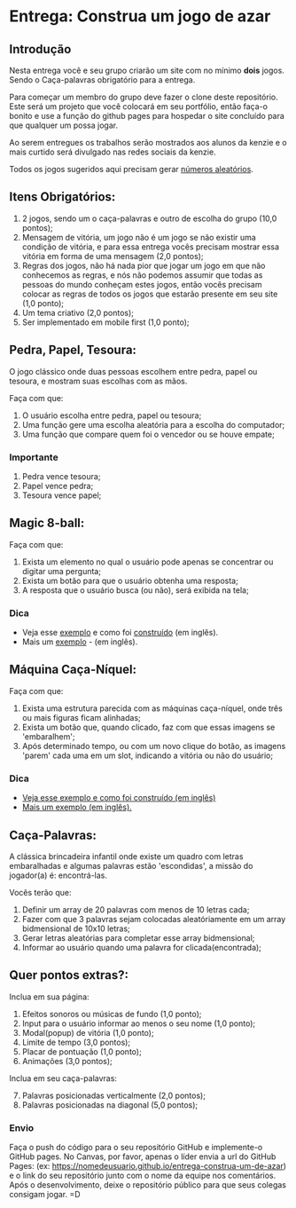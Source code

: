 # Entrega: Construa um jogo de azar

## Introdução

Nesta entrega você e seu grupo criarão um site com no mínimo **dois** jogos. Sendo o Caça-palavras obrigatório para a entrega.

Para começar um membro do grupo deve fazer o clone deste repositório. Este será um projeto que você colocará em seu portfólio, então faça-o bonito e use a função do github pages para hospedar o site concluído para que qualquer um possa jogar.

Ao serem entregues os trabalhos serão mostrados aos alunos da kenzie e o mais curtido será divulgado nas redes sociais da kenzie.

Todos os jogos sugeridos aqui precisam gerar [números aleatórios](https://developer.mozilla.org/pt-BR/docs/Web/JavaScript/Reference/Global_Objects/Math/random).

## Itens Obrigatórios:


1. 2 jogos, sendo um o caça-palavras e outro de escolha do grupo (10,0 pontos);
2. Mensagem de vitória, um jogo não é um jogo se não existir uma condição de vitória, e para essa entrega vocês precisam mostrar essa vitória em forma de uma mensagem (2,0 pontos);
3. Regras dos jogos, não há nada pior que jogar um jogo em que não conhecemos as regras, e nós não podemos assumir que todas as pessoas do mundo conheçam estes jogos, então vocês precisam colocar as regras de todos os jogos que estarão presente em seu site (1,0 ponto);
4. Um tema criativo (2,0 pontos);
5. Ser implementado em mobile first (1,0 ponto);

## Pedra, Papel, Tesoura:


O jogo clássico onde duas pessoas escolhem entre pedra, papel ou tesoura, e mostram suas escolhas com as mãos.

Faça com que:

1. O usuário escolha entre pedra, papel ou tesoura;
2. Uma função gere uma escolha aleatória para a escolha do computador;
3. Uma função que compare quem foi o vencedor ou se houve empate;

### Importante

1. Pedra vence tesoura;
2. Papel vence pedra;
3. Tesoura vence papel;


## Magic 8-ball:

Faça com que:

1. Exista um elemento no qual o usuário pode apenas se concentrar ou digitar uma pergunta;
2. Exista um botão para que o usuário obtenha uma resposta;
3. A  resposta que o usuário busca (ou não), será exibida na tela;

### Dica

- Veja esse [exemplo](https://odhyan.com/slot/) e como foi [construído](https://odhyan.com/blog/2011/05/slot-machine-in-javascript/) (em inglês).
- Mais um [exemplo](https://developer.mozilla.org/pt-BR/docs/Web/JavaScript/Reference/Statements/switch) - (em inglês).

## Máquina Caça-Níquel:

Faça com que:

1. Exista uma estrutura parecida com as máquinas caça-níquel, onde três ou mais figuras ficam alinhadas;
2. Exista um botão que, quando clicado, faz com que essas imagens se 'embaralhem';
3. Após determinado tempo, ou com um novo clique do botão, as imagens 'parem' cada uma em um slot, indicando a vitória ou não do usuário;

### Dica

-  [Veja esse exemplo e como foi construído (em inglês)](https://en.wikipedia.org/wiki/Magic_8-Ball)
-  [Mais um exemplo (em inglês).](https://developer.mozilla.org/pt-BR/docs/Web/JavaScript/Reference/Statements/switch)

## Caça-Palavras:

A clássica brincadeira infantil onde existe um quadro com letras embaralhadas e algumas palavras estão 'escondidas', a missão do jogador(a) é: encontrá-las.

Vocês terão que:

1. Definir um array de 20 palavras com menos de 10 letras cada;
2. Fazer com que 3 palavras sejam colocadas aleatóriamente em um array bidmensional de 10x10 letras;
3. Gerar letras aleatórias para completar esse array bidmensional;
4. Informar ao usuário quando uma palavra for clicada(encontrada);

## Quer pontos extras?:

Inclua em sua página:

1. Efeitos sonoros ou músicas de fundo (1,0 ponto);
2. Input para o usuário informar ao menos o seu nome (1,0 ponto);
3. Modal(popup) de vitória (1,0 ponto);
4. Limite de tempo (3,0 pontos);
5. Placar de pontuação (1,0 ponto);
6. Animações (3,0 pontos);

Inclua em seu caça-palavras:

7. Palavras posicionadas verticalmente (2,0 pontos);
8. Palavras posicionadas na diagonal (5,0 pontos);


### Envio

Faça o push do código para o seu repositório GitHub e implemente-o GitHub pages. No Canvas, por favor, apenas o líder envia a url do GitHub Pages: (ex: https://nomedeusuario.github.io/entrega-construa-um-de-azar) e o link do seu repositório junto com o nome da equipe nos comentários. Após o desenvolvimento, deixe o repositório público para que seus colegas consigam jogar. =D



